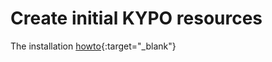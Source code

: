 # Create initial KYPO resources

The installation [howto](https://gitlab.ics.muni.cz/muni-kypo-crp/devops/kypo-crp-tf-deployment){:target="_blank"}
